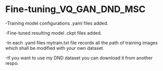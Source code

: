 # Fine-tuning_VQ_GAN_DND_MSC
-Training model configurations .yaml files added. 

-Fine-tuned resulting model .ckpt files added.

-In each .yaml files mytrain.txt file records all the path of training images which shall be modified with your own dataset.

-If you want to use my DND dataset you can download it from another respo.
